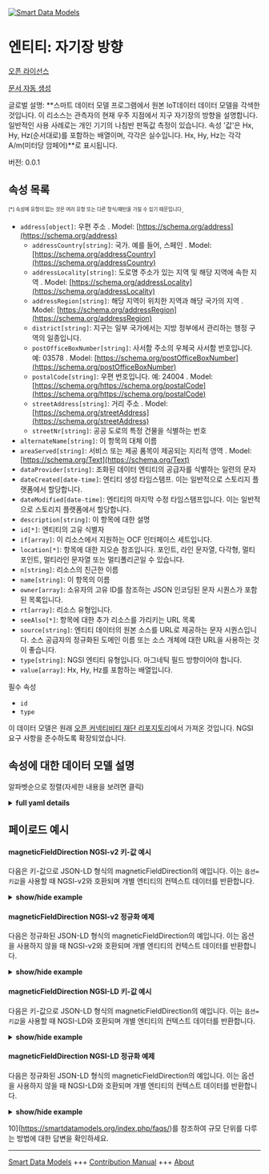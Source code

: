 <!-- 10-Header -->    
[![Smart Data Models](https://smartdatamodels.org/wp-content/uploads/2022/01/SmartDataModels_logo.png "Logo")](https://smartdatamodels.org)    
엔티티: 자기장 방향    
===========<!-- /10-Header -->    
<!-- 15-License -->    
[오픈 라이선스](https://github.com/smart-data-models//dataModel.OCF/blob/master/magneticFieldDirection/LICENSE.md)    
[문서 자동 생성](https://docs.google.com/presentation/d/e/2PACX-1vTs-Ng5dIAwkg91oTTUdt8ua7woBXhPnwavZ0FxgR8BsAI_Ek3C5q97Nd94HS8KhP-r_quD4H0fgyt3/pub?start=false&loop=false&delayms=3000#slide=id.gb715ace035_0_60)    
<!-- /15-License -->    
<!-- 20-Description -->    
글로벌 설명: **스마트 데이터 모델 프로그램에서 원본 IoT데이터 데이터 모델을 각색한 것입니다. 이 리소스는 관측자의 현재 우주 지점에서 지구 자기장의 방향을 설명합니다. 일반적인 사용 사례로는 개인 기기의 나침반 판독값 측정이 있습니다. 속성 '값'은 Hx, Hy, Hz(순서대로)를 포함하는 배열이며, 각각은 실수입니다. Hx, Hy, Hz는 각각 A/m(미터당 암페어)**로 표시됩니다.    
버전: 0.0.1    
<!-- /20-Description -->    
<!-- 30-PropertiesList -->    
## 속성 목록    
<sup><sub>[*] 속성에 유형이 없는 것은 여러 유형 또는 다른 형식/패턴을 가질 수 있기 때문입니다</sub></sup>.    
- `address[object]`: 우편 주소  . Model: [https://schema.org/address](https://schema.org/address)	- `addressCountry[string]`: 국가. 예를 들어, 스페인  . Model: [https://schema.org/addressCountry](https://schema.org/addressCountry)    
	- `addressLocality[string]`: 도로명 주소가 있는 지역 및 해당 지역에 속한 지역  . Model: [https://schema.org/addressLocality](https://schema.org/addressLocality)    
	- `addressRegion[string]`: 해당 지역이 위치한 지역과 해당 국가의 지역  . Model: [https://schema.org/addressRegion](https://schema.org/addressRegion)    
	- `district[string]`: 지구는 일부 국가에서는 지방 정부에서 관리하는 행정 구역의 일종입니다.      
	- `postOfficeBoxNumber[string]`: 사서함 주소의 우체국 사서함 번호입니다. 예: 03578  . Model: [https://schema.org/postOfficeBoxNumber](https://schema.org/postOfficeBoxNumber)    
	- `postalCode[string]`: 우편 번호입니다. 예: 24004  . Model: [https://schema.org/https://schema.org/postalCode](https://schema.org/https://schema.org/postalCode)    
	- `streetAddress[string]`: 거리 주소  . Model: [https://schema.org/streetAddress](https://schema.org/streetAddress)    
	- `streetNr[string]`: 공공 도로의 특정 건물을 식별하는 번호      
- `alternateName[string]`: 이 항목의 대체 이름  - `areaServed[string]`: 서비스 또는 제공 품목이 제공되는 지리적 영역  . Model: [https://schema.org/Text](https://schema.org/Text)- `dataProvider[string]`: 조화된 데이터 엔티티의 공급자를 식별하는 일련의 문자  - `dateCreated[date-time]`: 엔티티 생성 타임스탬프. 이는 일반적으로 스토리지 플랫폼에서 할당합니다.  - `dateModified[date-time]`: 엔티티의 마지막 수정 타임스탬프입니다. 이는 일반적으로 스토리지 플랫폼에서 할당합니다.  - `description[string]`: 이 항목에 대한 설명  - `id[*]`: 엔티티의 고유 식별자  - `if[array]`: 이 리소스에서 지원하는 OCF 인터페이스 세트입니다.  - `location[*]`: 항목에 대한 지오숀 참조입니다. 포인트, 라인 문자열, 다각형, 멀티포인트, 멀티라인 문자열 또는 멀티폴리곤일 수 있습니다.  - `n[string]`: 리소스의 친근한 이름  - `name[string]`: 이 항목의 이름  - `owner[array]`: 소유자의 고유 ID를 참조하는 JSON 인코딩된 문자 시퀀스가 포함된 목록입니다.  - `rt[array]`: 리소스 유형입니다.  - `seeAlso[*]`: 항목에 대한 추가 리소스를 가리키는 URL 목록  - `source[string]`: 엔티티 데이터의 원본 소스를 URL로 제공하는 문자 시퀀스입니다. 소스 공급자의 정규화된 도메인 이름 또는 소스 개체에 대한 URL을 사용하는 것이 좋습니다.  - `type[string]`: NGSI 엔티티 유형입니다. 마그네틱 필드 방향이어야 합니다.  - `value[array]`: Hx, Hy, Hz를 포함하는 배열입니다.  <!-- /30-PropertiesList -->    
<!-- 35-RequiredProperties -->    
필수 속성    
- `id`  - `type`  <!-- /35-RequiredProperties -->    
<!-- 40-RequiredProperties -->    
이 데이터 모델은 원래 [오픈 커넥티비티 재단 리포지토리](https://github.com/openconnectivityfoundation/IoTDataModels)에서 가져온 것입니다. NGSI 요구 사항을 준수하도록 확장되었습니다.    
<!-- /40-RequiredProperties -->    
<!-- 50-DataModelHeader -->    
## 속성에 대한 데이터 모델 설명    
알파벳순으로 정렬(자세한 내용을 보려면 클릭)    
<!-- /50-DataModelHeader -->    
<!-- 60-ModelYaml -->    
<details><summary><strong>full yaml details</strong></summary>      
```yaml    
magneticFieldDirection:      
  description: 'Smart Data Models Program adaptation of the original IoTData data Models. This Resource describes the direction of the Earth''s magnetic field at the observer''s current point in space. Typical use case includes measurement of compass readings on a personal device. The Property ''value'' is an array containing Hx, Hy, Hz (in that order) each of which are floats. Each of Hx, Hy and Hz are expressed in A/m (Amperes per metre).'      
  properties:      
    address:      
      description: The mailing address      
      properties:      
        addressCountry:      
          description: 'The country. For example, Spain'      
          type: string      
          x-ngsi:      
            model: https://schema.org/addressCountry      
            type: Property      
        addressLocality:      
          description: 'The locality in which the street address is, and which is in the region'      
          type: string      
          x-ngsi:      
            model: https://schema.org/addressLocality      
            type: Property      
        addressRegion:      
          description: 'The region in which the locality is, and which is in the country'      
          type: string      
          x-ngsi:      
            model: https://schema.org/addressRegion      
            type: Property      
        district:      
          description: 'A district is a type of administrative division that, in some countries, is managed by the local government'      
          type: string      
          x-ngsi:      
            type: Property      
        postOfficeBoxNumber:      
          description: 'The post office box number for PO box addresses. For example, 03578'      
          type: string      
          x-ngsi:      
            model: https://schema.org/postOfficeBoxNumber      
            type: Property      
        postalCode:      
          description: 'The postal code. For example, 24004'      
          type: string      
          x-ngsi:      
            model: https://schema.org/https://schema.org/postalCode      
            type: Property      
        streetAddress:      
          description: The street address      
          type: string      
          x-ngsi:      
            model: https://schema.org/streetAddress      
            type: Property      
        streetNr:      
          description: Number identifying a specific property on a public street      
          type: string      
          x-ngsi:      
            type: Property      
      type: object      
      x-ngsi:      
        model: https://schema.org/address      
        type: Property      
    alternateName:      
      description: An alternative name for this item      
      type: string      
      x-ngsi:      
        type: Property      
    areaServed:      
      description: The geographic area where a service or offered item is provided      
      type: string      
      x-ngsi:      
        model: https://schema.org/Text      
        type: Property      
    dataProvider:      
      description: A sequence of characters identifying the provider of the harmonised data entity      
      type: string      
      x-ngsi:      
        type: Property      
    dateCreated:      
      description: Entity creation timestamp. This will usually be allocated by the storage platform      
      format: date-time      
      type: string      
      x-ngsi:      
        type: Property      
    dateModified:      
      description: Timestamp of the last modification of the entity. This will usually be allocated by the storage platform      
      format: date-time      
      type: string      
      x-ngsi:      
        type: Property      
    description:      
      description: A description of this item      
      type: string      
      x-ngsi:      
        type: Property      
    id:      
      anyOf:      
        - description: Identifier format of any NGSI entity      
          maxLength: 256      
          minLength: 1      
          pattern: ^[\w\-\.\{\}\$\+\*\[\]`|~^@!,:\\]+$      
          type: string      
          x-ngsi:      
            type: Property      
        - description: Identifier format of any NGSI entity      
          format: uri      
          type: string      
          x-ngsi:      
            type: Property      
      description: Unique identifier of the entity      
      x-ngsi:      
        type: Property      
    if:      
      description: The OCF Interface set supported by this Resource.      
      items:      
        enum:      
          - oic.if.s      
          - oic.if.baseline      
        type: string      
      minItems: 2      
      readOnly: true      
      type: array      
      uniqueItems: true      
      x-ngsi:      
        type: Property      
    location:      
      description: 'Geojson reference to the item. It can be Point, LineString, Polygon, MultiPoint, MultiLineString or MultiPolygon'      
      oneOf:      
        - description: Geojson reference to the item. Point      
          properties:      
            bbox:      
              items:      
                type: number      
              minItems: 4      
              type: array      
            coordinates:      
              items:      
                type: number      
              minItems: 2      
              type: array      
            type:      
              enum:      
                - Point      
              type: string      
          required:      
            - type      
            - coordinates      
          title: GeoJSON Point      
          type: object      
          x-ngsi:      
            type: GeoProperty      
        - description: Geojson reference to the item. LineString      
          properties:      
            bbox:      
              items:      
                type: number      
              minItems: 4      
              type: array      
            coordinates:      
              items:      
                items:      
                  type: number      
                minItems: 2      
                type: array      
              minItems: 2      
              type: array      
            type:      
              enum:      
                - LineString      
              type: string      
          required:      
            - type      
            - coordinates      
          title: GeoJSON LineString      
          type: object      
          x-ngsi:      
            type: GeoProperty      
        - description: Geojson reference to the item. Polygon      
          properties:      
            bbox:      
              items:      
                type: number      
              minItems: 4      
              type: array      
            coordinates:      
              items:      
                items:      
                  items:      
                    type: number      
                  minItems: 2      
                  type: array      
                minItems: 4      
                type: array      
              type: array      
            type:      
              enum:      
                - Polygon      
              type: string      
          required:      
            - type      
            - coordinates      
          title: GeoJSON Polygon      
          type: object      
          x-ngsi:      
            type: GeoProperty      
        - description: Geojson reference to the item. MultiPoint      
          properties:      
            bbox:      
              items:      
                type: number      
              minItems: 4      
              type: array      
            coordinates:      
              items:      
                items:      
                  type: number      
                minItems: 2      
                type: array      
              type: array      
            type:      
              enum:      
                - MultiPoint      
              type: string      
          required:      
            - type      
            - coordinates      
          title: GeoJSON MultiPoint      
          type: object      
          x-ngsi:      
            type: GeoProperty      
        - description: Geojson reference to the item. MultiLineString      
          properties:      
            bbox:      
              items:      
                type: number      
              minItems: 4      
              type: array      
            coordinates:      
              items:      
                items:      
                  items:      
                    type: number      
                  minItems: 2      
                  type: array      
                minItems: 2      
                type: array      
              type: array      
            type:      
              enum:      
                - MultiLineString      
              type: string      
          required:      
            - type      
            - coordinates      
          title: GeoJSON MultiLineString      
          type: object      
          x-ngsi:      
            type: GeoProperty      
        - description: Geojson reference to the item. MultiLineString      
          properties:      
            bbox:      
              items:      
                type: number      
              minItems: 4      
              type: array      
            coordinates:      
              items:      
                items:      
                  items:      
                    items:      
                      type: number      
                    minItems: 2      
                    type: array      
                  minItems: 4      
                  type: array      
                type: array      
              type: array      
            type:      
              enum:      
                - MultiPolygon      
              type: string      
          required:      
            - type      
            - coordinates      
          title: GeoJSON MultiPolygon      
          type: object      
          x-ngsi:      
            type: GeoProperty      
      x-ngsi:      
        type: GeoProperty      
    n:      
      description: Friendly name of the Resource      
      maxLength: 64      
      readOnly: true      
      type: string      
      x-ngsi:      
        type: Property      
    name:      
      description: The name of this item      
      type: string      
      x-ngsi:      
        type: Property      
    owner:      
      description: A List containing a JSON encoded sequence of characters referencing the unique Ids of the owner(s)      
      items:      
        anyOf:      
          - description: Identifier format of any NGSI entity      
            maxLength: 256      
            minLength: 1      
            pattern: ^[\w\-\.\{\}\$\+\*\[\]`|~^@!,:\\]+$      
            type: string      
            x-ngsi:      
              type: Property      
          - description: Identifier format of any NGSI entity      
            format: uri      
            type: string      
            x-ngsi:      
              type: Property      
        description: Unique identifier of the entity      
        x-ngsi:      
          type: Property      
      type: array      
      x-ngsi:      
        type: Property      
    rt:      
      description: The Resource Type.      
      items:      
        enum:      
          - oic.r.sensor.magneticfielddirection      
        maxLength: 64      
        type: string      
      minItems: 1      
      readOnly: true      
      type: array      
      uniqueItems: true      
      x-ngsi:      
        type: Property      
    seeAlso:      
      description: list of uri pointing to additional resources about the item      
      oneOf:      
        - items:      
            format: uri      
            type: string      
          minItems: 1      
          type: array      
        - format: uri      
          type: string      
      x-ngsi:      
        type: Property      
    source:      
      description: 'A sequence of characters giving the original source of the entity data as a URL. Recommended to be the fully qualified domain name of the source provider, or the URL to the source object'      
      type: string      
      x-ngsi:      
        type: Property      
    type:      
      description: NGSI entity type. It has to be magneticFieldDirection      
      enum:      
        - magneticFieldDirection      
      type: string      
      x-ngsi:      
        type: Property      
    value:      
      description: 'The array containing Hx, Hy, Hz.'      
      items:      
        type: number      
      maxItems: 3      
      minItems: 3      
      readOnly: true      
      type: array      
      x-ngsi:      
        type: Property      
  required:      
    - id      
    - type      
  type: object      
  x-derived-from: https://github.com/OpenInterConnect/IoTDataModels/blob/master/magneticFieldDirectionResURI.swagger.json      
  x-disclaimer: 'Redistribution and use in source and binary forms, with or without modification, are permitted  provided that the license conditions are met. Copyleft (c) 2022 Contributors to Smart Data Models Program'      
  x-license-url: https://github.com/smart-data-models/dataModel.OCF/blob/master/magneticFieldDirection/LICENSE.md      
  x-model-schema: https://smart-data-models.github.io/dataModel.IoTDataModels/magneticFieldDirection/schema.json      
  x-model-tags: OCF      
  x-version: 0.0.1      
```    
</details>      
<!-- /60-ModelYaml -->    
<!-- 70-MiddleNotes -->    
<!-- /70-MiddleNotes -->    
<!-- 80-Examples -->    
## 페이로드 예시    
#### magneticFieldDirection NGSI-v2 키-값 예시    
다음은 키-값으로 JSON-LD 형식의 magneticFieldDirection의 예입니다. 이는 `옵션=키값`을 사용할 때 NGSI-v2와 호환되며 개별 엔티티의 컨텍스트 데이터를 반환합니다.    
<details><summary><strong>show/hide example</strong></summary>      
```json  
{  
  "id": "urn:ngsi-ld:magneticFieldDirection:id:ZQZN:48136323",  
  "dateCreated": "2012-11-26T03:45:55Z",  
  "dateModified": "2022-04-21T02:44:22Z",  
  "source": "Kind qu",  
  "name": "Account fear pretty woman marriage. Same conference give east.",  
  "alternateName": "Use ho",  
  "description": "Already pretty choose someone. Event one",  
  "dataProvider": "Push this drive table decide. Role clearly another performance over meeting wall against. Military such it lot sing seat something.",  
  "owner": [  
    "urn:ngsi-ld:magneticFieldDirection:items:CMHR:27845200",  
    "urn:ngsi-ld:magneticFieldDirection:items:OEEU:78414935"  
  ],  
  "seeAlso": [  
    "urn:ngsi-ld:magneticFieldDirection:items:LOJQ:54472476"  
  ],  
  "location": {  
    "type": "Point",  
    "coordinates": [  
      73.3103535,  
      137.175816  
    ]  
  },  
  "address": {  
    "streetAddress": "Congress policy history militar",  
    "addressLocality": "Travel soldier discussion table. Prove effort arrive hundred course money article civil.",  
    "addressRegion": "Science visit building store his. Job single recognize quite.",  
    "addressCountry": "Just defense your one everyone I across. Speak material this.",  
    "postalCode": "Safe cup these cost after bette",  
    "postOfficeBoxNumber": "Seem station return drug marriage manage",  
    "streetNr": "Because cup forward on cold short tree say. Night senior family morning even concern land. Worker building ask minute leave.",  
    "district": "Although Mrs series. Investment report enter result wall garden."  
  },  
  "areaServed": "Raise some tree author. Standard body before free increase or hit.",  
  "rt": [  
    "oic.r.sensor.magneticfielddirection"  
  ],  
  "value": [  
    564.8,  
    52.7,  
    556.1  
  ],  
  "n": "Particularly use expect show second paintin",  
  "if": [  
    "oic.if.s",  
    "oic.if.baseline"  
  ],  
  "type": "magneticFieldDirection"  
}  
```  
</details>    
#### magneticFieldDirection NGSI-v2 정규화 예제    
다음은 정규화된 JSON-LD 형식의 magneticFieldDirection의 예입니다. 이는 옵션을 사용하지 않을 때 NGSI-v2와 호환되며 개별 엔티티의 컨텍스트 데이터를 반환합니다.    
<details><summary><strong>show/hide example</strong></summary>      
```json  
{  
  "id": "urn:ngsi-ld:magneticFieldDirection:id:ZQZN:48136323",  
  "dateCreated": {  
    "type": "DateTime",  
    "value": "2012-11-26T03:45:55Z"  
  },  
  "dateModified": {  
    "type": "DateTime",  
    "value": "2022-04-21T02:44:22Z"  
  },  
  "source": {  
    "type": "Text",  
    "value": "Kind qu"  
  },  
  "name": {  
    "type": "Text",  
    "value": "Account fear pretty woman marriage. Same conference give east."  
  },  
  "alternateName": {  
    "type": "Text",  
    "value": "Use ho"  
  },  
  "description": {  
    "type": "Text",  
    "value": "Already pretty choose someone. Event one"  
  },  
  "dataProvider": {  
    "type": "Text",  
    "value": "Push this drive table decide. Role clearly another performance over meeting wall against. Military such it lot sing seat something."  
  },  
  "owner": {  
    "type": "StructuredValue",  
    "value": [  
      "urn:ngsi-ld:magneticFieldDirection:items:CMHR:27845200",  
      "urn:ngsi-ld:magneticFieldDirection:items:OEEU:78414935"  
    ]  
  },  
  "seeAlso": {  
    "type": "StructuredValue",  
    "value": [  
      "urn:ngsi-ld:magneticFieldDirection:items:LOJQ:54472476"  
    ]  
  },  
  "location": {  
    "type": "geo:json",  
    "value": {  
      "type": "Point",  
      "coordinates": [  
        73.3103535,  
        137.175816  
      ]  
    }  
  },  
  "address": {  
    "type": "StructuredValue",  
    "value": {  
      "streetAddress": "Congress policy history militar",  
      "addressLocality": "Travel soldier discussion table. Prove effort arrive hundred course money article civil.",  
      "addressRegion": "Science visit building store his. Job single recognize quite.",  
      "addressCountry": "Just defense your one everyone I across. Speak material this.",  
      "postalCode": "Safe cup these cost after bette",  
      "postOfficeBoxNumber": "Seem station return drug marriage manage",  
      "streetNr": "Because cup forward on cold short tree say. Night senior family morning even concern land. Worker building ask minute leave.",  
      "district": "Although Mrs series. Investment report enter result wall garden."  
    }  
  },  
  "areaServed": {  
    "type": "Text",  
    "value": "Raise some tree author. Standard body before free increase or hit."  
  },  
  "rt": {  
    "type": "StructuredValue",  
    "value": [  
      "oic.r.sensor.magneticfielddirection"  
    ]  
  },  
  "value": {  
    "type": "StructuredValue",  
    "value": [  
      564.8,  
      52.7,  
      556.1  
    ]  
  },  
  "n": {  
    "type": "Text",  
    "value": "Particularly use expect show second paintin"  
  },  
  "if": {  
    "type": "StructuredValue",  
    "value": [  
      "oic.if.s",  
      "oic.if.baseline"  
    ]  
  },  
  "type": "magneticFieldDirection"  
}  
```  
</details>    
#### magneticFieldDirection NGSI-LD 키-값 예시    
다음은 키-값으로 JSON-LD 형식의 magneticFieldDirection의 예입니다. 이는 `옵션=키값`을 사용할 때 NGSI-LD와 호환되며 개별 엔티티의 컨텍스트 데이터를 반환합니다.    
<details><summary><strong>show/hide example</strong></summary>      
```json  
{  
  "id": "urn:ngsi-ld:magneticFieldDirection:id:ZQZN:48136323",  
  "dateCreated": "2012-11-26T03:45:55Z",  
  "dateModified": "2022-04-21T02:44:22Z",  
  "source": "Kind qu",  
  "name": "Account fear pretty woman marriage. Same conference give east.",  
  "alternateName": "Use ho",  
  "description": "Already pretty choose someone. Event one",  
  "dataProvider": "Push this drive table decide. Role clearly another performance over meeting wall against. Military such it lot sing seat something.",  
  "owner": [  
    "urn:ngsi-ld:magneticFieldDirection:items:CMHR:27845200",  
    "urn:ngsi-ld:magneticFieldDirection:items:OEEU:78414935"  
  ],  
  "seeAlso": [  
    "urn:ngsi-ld:magneticFieldDirection:items:LOJQ:54472476"  
  ],  
  "location": {  
    "type": "Point",  
    "coordinates": [  
      73.3103535,  
      137.175816  
    ]  
  },  
  "address": {  
    "streetAddress": "Congress policy history militar",  
    "addressLocality": "Travel soldier discussion table. Prove effort arrive hundred course money article civil.",  
    "addressRegion": "Science visit building store his. Job single recognize quite.",  
    "addressCountry": "Just defense your one everyone I across. Speak material this.",  
    "postalCode": "Safe cup these cost after bette",  
    "postOfficeBoxNumber": "Seem station return drug marriage manage",  
    "streetNr": "Because cup forward on cold short tree say. Night senior family morning even concern land. Worker building ask minute leave.",  
    "district": "Although Mrs series. Investment report enter result wall garden."  
  },  
  "areaServed": "Raise some tree author. Standard body before free increase or hit.",  
  "rt": [  
    "oic.r.sensor.magneticfielddirection"  
  ],  
  "value": [  
    564.8,  
    52.7,  
    556.1  
  ],  
  "n": "Particularly use expect show second paintin",  
  "if": [  
    "oic.if.s",  
    "oic.if.baseline"  
  ],  
  "type": "magneticFieldDirection",  
  "@context": [  
    "https://smartdatamodels.org/context.jsonld"  
  ]  
}  
```  
</details>    
#### magneticFieldDirection NGSI-LD 정규화 예제    
다음은 정규화된 JSON-LD 형식의 magneticFieldDirection의 예입니다. 이는 옵션을 사용하지 않을 때 NGSI-LD와 호환되며 개별 엔티티의 컨텍스트 데이터를 반환합니다.    
<details><summary><strong>show/hide example</strong></summary>      
```json  
{  
    "id": "urn:ngsi-ld:magneticFieldDirection:id:ZQZN:48136323",  
    "dateCreated": {  
        "type": "Property",  
        "value": {  
            "@type": "DateTime",  
            "@value": "2012-11-26T03:45:55Z"  
        }  
    },  
    "dateModified": {  
        "type": "Property",  
        "value": {  
            "@type": "DateTime",  
            "@value": "2022-04-21T02:44:22Z"  
        }  
    },  
    "source": {  
        "type": "Property",  
        "value": "Kind qu"  
    },  
    "name": {  
        "type": "Property",  
        "value": "Account fear pretty woman marriage. Same conference give east."  
    },  
    "alternateName": {  
        "type": "Property",  
        "value": "Use ho"  
    },  
    "description": {  
        "type": "Property",  
        "value": "Already pretty choose someone. Event one"  
    },  
    "dataProvider": {  
        "type": "Property",  
        "value": "Push this drive table decide. Role clearly another performance over meeting wall against. Military such it lot sing seat something."  
    },  
    "owner": {  
        "type": "Property",  
        "value": [  
            "urn:ngsi-ld:magneticFieldDirection:items:CMHR:27845200",  
            "urn:ngsi-ld:magneticFieldDirection:items:OEEU:78414935"  
        ]  
    },  
    "seeAlso": {  
        "type": "Property",  
        "value": [  
            "urn:ngsi-ld:magneticFieldDirection:items:LOJQ:54472476"  
        ]  
    },  
    "location": {  
        "type": "GeoProperty",  
        "value": {  
            "type": "Point",  
            "coordinates": [  
                73.3103535,  
                137.175816  
            ]  
        }  
    },  
    "address": {  
        "type": "Property",  
        "value": {  
            "streetAddress": "Congress policy history militar",  
            "addressLocality": "Travel soldier discussion table. Prove effort arrive hundred course money article civil.",  
            "addressRegion": "Science visit building store his. Job single recognize quite.",  
            "addressCountry": "Just defense your one everyone I across. Speak material this.",  
            "postalCode": "Safe cup these cost after bette",  
            "postOfficeBoxNumber": "Seem station return drug marriage manage",  
            "streetNr": "Because cup forward on cold short tree say. Night senior family morning even concern land. Worker building ask minute leave.",  
            "district": "Although Mrs series. Investment report enter result wall garden."  
        }  
    },  
    "areaServed": {  
        "type": "Property",  
        "value": "Raise some tree author. Standard body before free increase or hit."  
    },  
    "rt": {  
        "type": "Property",  
        "value": [  
            "oic.r.sensor.magneticfielddirection"  
        ]  
    },  
    "value": {  
        "type": "Property",  
        "value": [  
            564.8,  
            52.7,  
            556.1  
        ]  
    },  
    "n": {  
        "type": "Property",  
        "value": "Particularly use expect show second paintin"  
    },  
    "if": {  
        "type": "Property",  
        "value": [  
            "oic.if.s",  
            "oic.if.baseline"  
        ]  
    },  
    "type": "magneticFieldDirection",  
    "@context": [  
        "https://smartdatamodels.org/context.jsonld"  
    ]  
}  
```  
</details><!-- /80-Examples -->    
<!-- 90-FooterNotes -->    
<!-- /90-FooterNotes -->    
<!-- 95-Units -->    
10](https://smartdatamodels.org/index.php/faqs/)를 참조하여 규모 단위를 다루는 방법에 대한 답변을 확인하세요.    
<!-- /95-Units -->    
<!-- 97-LastFooter -->    
---    
[Smart Data Models](https://smartdatamodels.org) +++ [Contribution Manual](https://bit.ly/contribution_manual) +++ [About](https://bit.ly/Introduction_SDM)<!-- /97-LastFooter -->    
